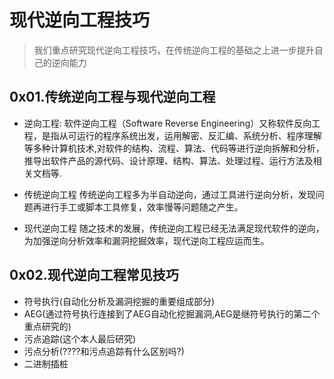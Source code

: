 # 现代逆向工程技巧

> 我们重点研究现代逆向工程技巧，在传统逆向工程的基础之上进一步提升自己的逆向能力



## 0x01.传统逆向工程与现代逆向工程

- 逆向工程:
  软件逆向工程（Software Reverse Engineering）又称软件反向工程，是指从可运行的程序系统出发，运用解密、反汇编、系统分析、程序理解等多种计算机技术,对软件的结构、流程、算法、代码等进行逆向拆解和分析，推导出软件产品的源代码、设计原理、结构、算法、处理过程、运行方法及相关文档等.

- 传统逆向工程
  传统逆向工程多为半自动逆向，通过工具进行逆向分析，发现问题再进行手工或脚本工具修复，效率慢等问题随之产生。

- 现代逆向工程
  随之技术的发展，传统逆向工程已经无法满足现代软件的逆向，为加强逆向分析效率和漏洞挖掘效率，现代逆向工程应运而生。

## 0x02.现代逆向工程常见技巧

- 符号执行(自动化分析及漏洞挖掘的重要组成部分)
- AEG(通过符号执行连接到了AEG自动化挖掘漏洞,AEG是继符号执行的第二个重点研究的)
- 污点追踪(这个本人最后研究)
- 污点分析(????和污点追踪有什么区别吗?)
- 二进制插桩